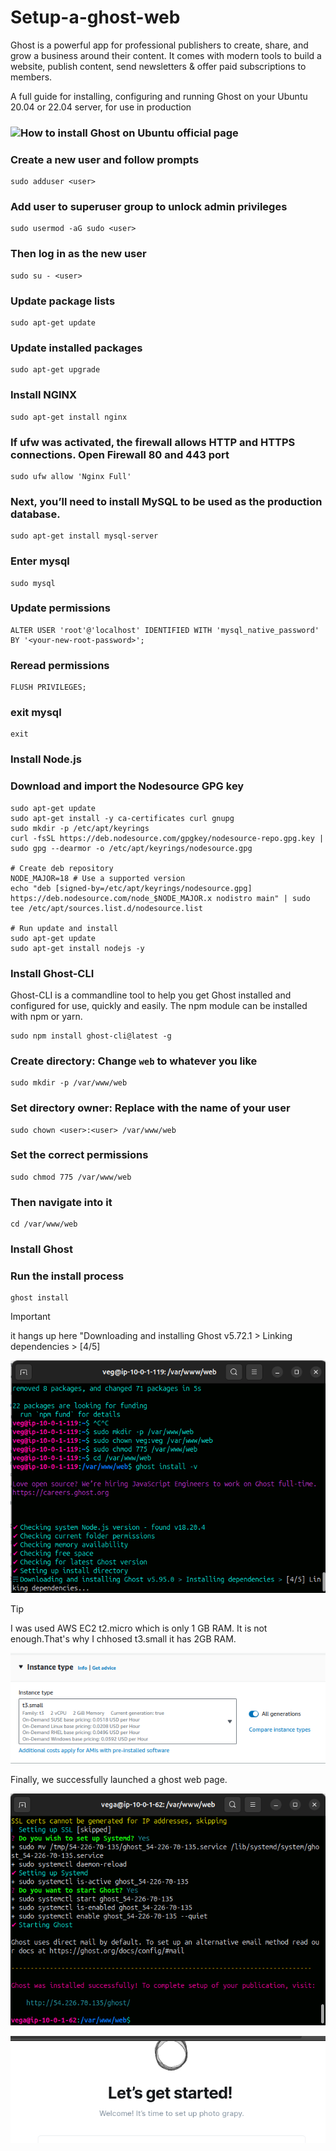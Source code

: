 # Setup-a-ghost-web
  Ghost is a powerful app for professional publishers to create, share, and grow a business around their content. It comes with modern tools to build a website, 
publish content, send newsletters &amp; offer paid subscriptions to members.

A full guide for installing, configuring and running Ghost on your Ubuntu 20.04 or 22.04 server, for use in production
### ![How to install Ghost on Ubuntu official page](https://forum.ghost.org/t/installation-hangs-up-on-4-5/42561)

### Create a new user and follow prompts
    sudo adduser <user>
    
### Add user to superuser group to unlock admin privileges
    sudo usermod -aG sudo <user>

### Then log in as the new user
    sudo su - <user>
    
### Update package lists
    sudo apt-get update

### Update installed packages
    sudo apt-get upgrade
    
### Install NGINX
    sudo apt-get install nginx
    
### If ufw was activated, the firewall allows HTTP and HTTPS connections. Open Firewall 80 and 443 port
    sudo ufw allow 'Nginx Full'
    
### Next, you’ll need to install MySQL to be used as the production database.
    sudo apt-get install mysql-server

### Enter mysql
    sudo mysql
### Update permissions
    ALTER USER 'root'@'localhost' IDENTIFIED WITH 'mysql_native_password' BY '<your-new-root-password>';
### Reread permissions
    FLUSH PRIVILEGES;
### exit mysql
    exit
    
### Install Node.js
### Download and import the Nodesource GPG key
    sudo apt-get update
    sudo apt-get install -y ca-certificates curl gnupg
    sudo mkdir -p /etc/apt/keyrings
    curl -fsSL https://deb.nodesource.com/gpgkey/nodesource-repo.gpg.key | sudo gpg --dearmor -o /etc/apt/keyrings/nodesource.gpg
    
    # Create deb repository
    NODE_MAJOR=18 # Use a supported version
    echo "deb [signed-by=/etc/apt/keyrings/nodesource.gpg] https://deb.nodesource.com/node_$NODE_MAJOR.x nodistro main" | sudo tee /etc/apt/sources.list.d/nodesource.list
    
    # Run update and install
    sudo apt-get update
    sudo apt-get install nodejs -y
    
### Install Ghost-CLI
Ghost-CLI is a commandline tool to help you get Ghost installed and configured for use, quickly and easily. The npm module can be installed with npm or yarn.

    sudo npm install ghost-cli@latest -g


### Create directory: Change `web` to whatever you like
    sudo mkdir -p /var/www/web

### Set directory owner: Replace <user> with the name of your user
    sudo chown <user>:<user> /var/www/web

### Set the correct permissions
    sudo chmod 775 /var/www/web

### Then navigate into it
    cd /var/www/web
    
### Install Ghost
### Run the install process
    ghost install
  
> [!IMPORTANT]
>  it hangs up here "Downloading and installing Ghost v5.72.1 > Linking dependencies > [4/5]

![image](1.png)

> [!TIP]
> I was used AWS EC2 t2.micro which is only 1 GB RAM. It is not enough.That's why I chhosed t3.small it has 2GB RAM.

![image](4.png)

Finally, we successfully launched a ghost web page.

![image](2.png)

![image](5.png)
                     


